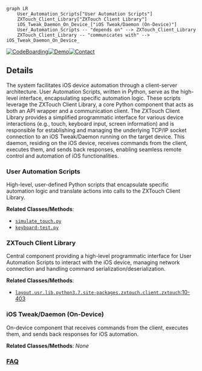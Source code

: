 ```mermaid
graph LR
    User_Automation_Scripts["User Automation Scripts"]
    ZXTouch_Client_Library["ZXTouch Client Library"]
    iOS_Tweak_Daemon_On_Device_["iOS Tweak/Daemon (On-Device)"]
    User_Automation_Scripts -- "depends on" --> ZXTouch_Client_Library
    ZXTouch_Client_Library -- "communicates with" --> iOS_Tweak_Daemon_On_Device_
```

[![CodeBoarding](https://img.shields.io/badge/Generated%20by-CodeBoarding-9cf?style=flat-square)](https://github.com/CodeBoarding/CodeBoarding)[![Demo](https://img.shields.io/badge/Try%20our-Demo-blue?style=flat-square)](https://www.codeboarding.org/demo)[![Contact](https://img.shields.io/badge/Contact%20us%20-%20contact@codeboarding.org-lightgrey?style=flat-square)](mailto:contact@codeboarding.org)

## Details

The system facilitates iOS device automation through a client-server architecture. User Automation Scripts, written in Python, serve as the high-level interface, encapsulating specific automation logic. These scripts leverage the ZXTouch Client Library, a core Python component that acts as both an API wrapper and a communication client. The ZXTouch Client Library provides a simplified programmatic interface for various device interactions (e.g., touch, keyboard input, screen information) and is responsible for establishing and managing the underlying TCP/IP socket connection to an iOS Tweak/Daemon running on the target device. This daemon, residing on the iOS device, receives commands from the client, executes them, and sends back responses, enabling seamless remote control and automation of iOS functionalities.

### User Automation Scripts
High-level, user-defined Python scripts that encapsulate specific automation logic and translate actions into calls to the ZXTouch Client Library.


**Related Classes/Methods**:

- <a href="https://github.com/xuan32546/IOS13-SimulateTouch/blob/master/Example-Scripts/Touch Simulation.bdl/simulate_touch.py" target="_blank" rel="noopener noreferrer">`simulate_touch.py`</a>
- <a href="https://github.com/xuan32546/IOS13-SimulateTouch/blob/master/Example-Scripts/Text Input and MORE.bdl/keyboard-test.py" target="_blank" rel="noopener noreferrer">`keyboard-test.py`</a>


### ZXTouch Client Library
Central component providing a high-level programmatic interface for User Automation Scripts to interact with the iOS device, managing network connection and handling command serialization/deserialization.


**Related Classes/Methods**:

- <a href="https://github.com/xuan32546/IOS13-SimulateTouch/blob/master/layout/usr/lib/python3.7/site-packages/zxtouch/client.py#L10-L403" target="_blank" rel="noopener noreferrer">`layout.usr.lib.python3.7.site-packages.zxtouch.client.zxtouch`:10-403</a>


### iOS Tweak/Daemon (On-Device)
On-device component that receives commands from the client, executes them, and sends back responses for iOS automation.


**Related Classes/Methods**: _None_



### [FAQ](https://github.com/CodeBoarding/GeneratedOnBoardings/tree/main?tab=readme-ov-file#faq)